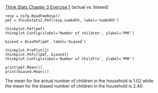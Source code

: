 [Think Stats Chapter 3 Exercise 1](http://greenteapress.com/thinkstats2/html/thinkstats2004.html#toc31) (actual vs. biased)
```
resp = nsfg.ReadFemResp()
pmf = thinkstats2.Pmf(resp.numkdhh, label='numkdhh')

thinkplot.Pmf(pmf)
thinkplot.Config(xlabel='Number of children', ylabel='PMF')

biased = BiasPmf(pmf, label='biased')

thinkplot.PrePlot(2)
thinkplot.Pmfs([pmf, biased])
thinkplot.Config(xlabel='Number of Childfre', ylabel='PMF')

print(pmf.Mean())
print(biased.Mean())
```

The mean for the actual number of children in the household is 1.02 while the mean for the biased number of children in the household is 2.40. 
